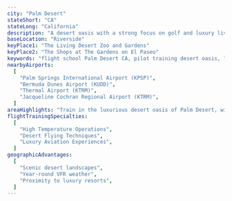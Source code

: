 ```yaml
---
city: "Palm Desert"
stateShort: "CA"
stateLong: "California"
description: "A desert oasis with a strong focus on golf and luxury living."
baseLocation: "Riverside"
keyPlace1: "The Living Desert Zoo and Gardens"
keyPlace2: "The Shops at The Gardens on El Paseo"
keywords: "flight school Palm Desert CA, pilot training desert oasis, learn to fly Palm Desert, luxury aviation training California, Palm Desert flight training, NextGen Flight Academy Palm Desert, desert aviation training, high temperature operations training, scenic desert flying, golf course aerial tours, luxury flying lessons"
nearbyAirports:
  [
    "Palm Springs International Airport (KPSP)",
    "Bermuda Dunes Airport (KUDD)",
    "Thermal Airport (KTRM)",
    "Jacqueline Cochran Regional Airport (KTRM)",
  ]
areaHighlights: "Train in the luxurious desert oasis of Palm Desert, with access to scenic desert landscapes and high-temperature operations."
flightTrainingSpecialties:
  [
    "High Temperature Operations",
    "Desert Flying Techniques",
    "Luxury Aviation Experiences",
  ]
geographicAdvantages:
  [
    "Scenic desert landscapes",
    "Year-round VFR weather",
    "Proximity to luxury resorts",
  ]
---
```

